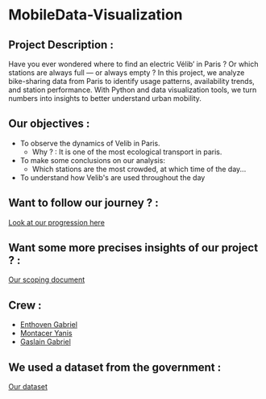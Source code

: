 # MobileData-Visualization

## Project Description : 

Have you ever wondered where to find an electric Vélib’ in Paris ? Or which stations are always full — or always empty ?
In this project, we analyze bike-sharing data from Paris to identify usage patterns, availability trends, and station performance. With Python and data visualization tools, we turn numbers into insights to better understand urban mobility.

## Our objectives :

- To observe the dynamics of Velib in Paris.
  - Why ? : It is one of the most ecological transport in paris.
- To make some conclusions on our analysis:
  - Which stations are the most crowded, at which time of the day...
- To understand how Velib's are used throughout the day 

## Want to follow our journey ? :

[Look at our progression here](./Progress_wiki)

## Want some more precises insights of our project ? : 

[Our scoping document](./Scoping_Document)

## Crew :

- [Enthoven Gabriel](https://github.com/gabentho)
- [Montacer Yanis](https://github.com/YanisMtcr)
- [Gaslain Gabriel](https://github.com/gabgsln)

## We used a dataset from the government :

[Our dataset](https://transport.data.gouv.fr/datasets/velib-velos-et-bornes-disponibilite-temps-reel)

